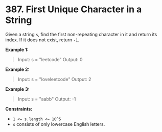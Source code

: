 # 387. First Unique Character in a String

Given a string `s`, find the first non-repeating character in it and return its index. If it does not exist, return `-1`.

**Example 1:**

> Input: s = "leetcode"
> Output: 0

**Example 2:**

> Input: s = "loveleetcode"
> Output: 2

**Example 3:**

> Input: s = "aabb"
> Output: -1

**Constraints:**

- `1 <= s.length <= 10^5`
- `s` consists of only lowercase English letters.
